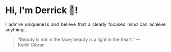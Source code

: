 # Hi, I'm Derrick 👋!
<p align="justify">I admire uniqueness and believe that a clearly focused mind can achieve anything...</p> 
<!-- #quote-start -->
<blockquote>&ldquo;Beauty is not in the face; beauty is a light in the heart.&rdquo; &mdash; <footer>Kahlil Gibran</footer></blockquote>
<!-- #quote-end -->
